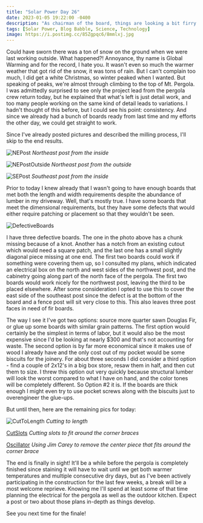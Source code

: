 ```yaml
---
title: "Solar Power Day 26"
date: 2023-01-05 19:22:00 -0400
description: "As chairman of the board, things are looking a bit firry..."
tags: [Solar Power, Blog Babble, Science, Technology]
image: https://i.postimg.cc/85Zgpqc6/8mmlxj.jpg
---
```


Could have sworn there was a ton of snow on the ground when we were last working outside.  What happened?!  Annoyance, thy name is Global Warming and for the record, I hate you.  It wasn't even so much the warmer weather that got rid of the snow, it was tons of rain.  But I can't complain too much, I did get a white Christmas, so winter peaked when I wanted.  But speaking of peaks, we're almost through climbing to the top of Mt. Pergola.  I was admittedly surprised to see only the project lead from the pergola crew return today, but he explained that what's left is just detail work, and too many people working on the same kind of detail leads to variations.  I hadn't thought of this before, but I could see his point: consistency.  And since we already had a bunch of boards ready from last time and my efforts the other day, we could get straight to work.

Since I've already posted pictures and described the milling process, I'll skip to the end results.

![NEPost](https://i.postimg.cc/BQqPwD97/IMG-20230105-112507.jpg)
*<i>Northeast post from the inside</i>*

![NEPostOutside](https://i.postimg.cc/T3syw4yB/IMG-20230105-112517.jpg)
*<i>Northeast post from the outside</i>*

![SEPost](https://i.postimg.cc/FR57bkVZ/IMG-20230105-112536.jpg)
*<i>Southeast post from the inside</i>*

Prior to today I knew already that I wasn't going to have enough boards that met both the length and width requirements despite the abundance of lumber in my driveway.  Well, that's mostly true.  I have some boards that meet the dimensional requirements, but they have some defects that would either require patching or placement so that they wouldn't be seen.

![DefectiveBoards](https://i.postimg.cc/rptDtNxs/IMG-20230105-162954.jpg)

I have three defective boards.  The one in the photo above has a chunk missing because of a knot.  Another has a notch from an existing cutout which would need a square patch, and the last one has a small slightly diagonal piece missing at one end.  The first two boards could work if something were covering them up, so I consulted my plans, which indicated an electrical box on the north and west sides of the northwest post, and the cabinetry going along part of the north face of the pergola.  The first two boards would work nicely for the northwest post, leaving the third to be placed elsewhere.  After some consideration I opted to use this to cover the east side of the southeast post since the defect is at the bottom of the board and a fence post will sit very close to this.  This also leaves three post faces in need of fir boards.

The way I see it I've got two options: source more quarter sawn Douglas Fir, or glue up some boards with similar grain patterns.  The first option would certainly be the simplest in terms of labor, but it would also be the most expensive since I'd be looking at nearly $300 and that's not accounting for waste.  The second option is by far more economical since it makes use of wood I already have and the only cost out of my pocket would be some biscuits for the joinery.  For about three seconds I did consider a third option - find a couple of 2x12's in a big box store, resaw them in half, and then cut them to size.  I threw this option out very quickly because structural lumber will look the worst compared to what I have on hand, and the color tones will be completely different.  So Option #2 it is.  If the boards are thick enough I might even try to use pocket screws along with the biscuits just to overengineer the glue-ups.

But until then, here are the remaining pics for today:

![CutToLength](https://i.postimg.cc/Y96jd2Xw/IMG-20230105-165857.jpg)
*<i>Cutting to length</i>*

[CutSlots](https://i.postimg.cc/Vv4vcGQG/IMG-20230105-170210.jpg)
*<i>Cutting slots to fit around the corner braces</i>*

[Oscillator](https://i.postimg.cc/Fzhz8tqk/IMG-20230105-170420.jpg)
*<i>Using Jim Carey to remove the center piece that fits around the corner brace</i>*

The end is finally in sight!  It'll be a while before the pergola is completely finished since staining it will have to wait until we get both warmer temperatures and multiple consecutive dry days, but as I've been actively participating in the construction for the last few weeks, a break will be a most welcome reprieve.  Knowing me I'll spend at least some of that time planning the electrical for the pergola as well as the outdoor kitchen.  Expect a post or two about those plans in-depth as things develop.

See you next time for the finale!